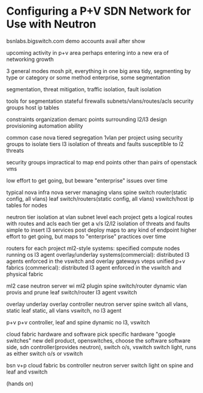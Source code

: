 Configuring a P+V SDN Network for Use with Neutron
====

bsnlabs.bigswitch.com
demo accounts avail after show

upcoming activity in p+v area
perhaps entering into a new era of networking growth

3 general modes
mosh pit, everything in one big area
tidy, segmenting by type or category or some method
enterprise, some segmentation

segmentation, threat mitigation, traffic isolation, fault isolation

tools for segmentation
stateful firewalls
subnets/vlans/routes/acls
security groups
host ip tables

constraints
organization demarc points
surrounding l2/l3 design
provisioning automation ability

common case nova
tiered segregation
1vlan per project
using security groups to isolate tiers
l3 isolation of threats and faults
susceptible to l2 threats

security groups impractical to map end points other than pairs of openstack vms

low effort to get going, but beware "enterprise" issues over time

typical nova infra
nova server managing vlans
spine switch router(static config, all vlans)
leaf switch/routers(static config, all vlans)
vswitch/host ip tables for nodes

neutron
tier isolation at vlan subnet level
each project gets a logical routes with routes and acls
each tier get a v/s
l2/l2 isolation of threats and faults
simple to insert l3 services post deploy
maps to any kind of endpoint
higher effort to get going, but maps to "enterprise" practices over time

routers for each project
ml2-style systems:
specified compute nodes running os l3 agent
overlay/underlay systems(commercial):
distributed l3 agents enforced in the vswitch and overlay gateways vteps
unified p+v fabrics (commerical):
distributed l3 agent enforced in the vswitch and physical fabric

ml2 case
neutron server wi ml2 plugin
spine switch/router
dynamic vlan provis and prune
leaf switch/router
l3 agent
vswitch

overlay underlay
overlay controller
neutron server
spine switch
all vlans, static
leaf
static, all vlans
vswitch, no l3 agent

p+v
p+v controller, leaf and spine dynamic
no l3, vswitch

cloud fabric hardware and software
pick specific hardware "google switches"
new dell product, openswitches, choose the software
software side, sdn controller(provides neutron), switch o/s, vswitch
switch light, runs as either switch o/s or vswitch

bsn v+p cloud fabric
bs controller
neutron server
switch light on spine and leaf and vswitch

(hands on)


